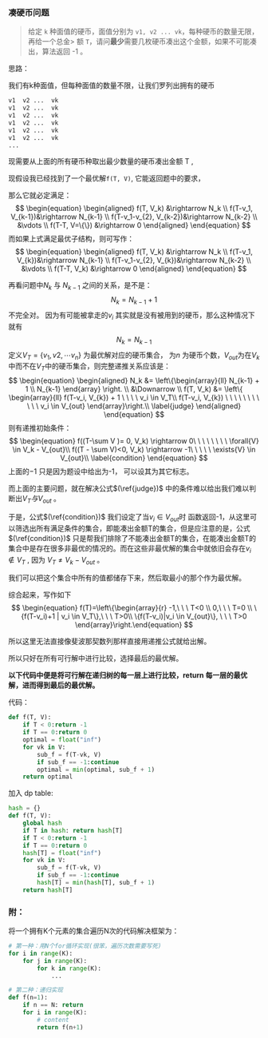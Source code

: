 ### 凑硬币问题

> 给定 `k` 种面值的硬币，面值分别为 `v1, v2 ... vk`，每种硬币的数量无限，再给一个总金> 额 `T`，请问**最少**需要几枚硬币凑出这个金额，如果不可能凑出，算法返回 -1 。

思路：

我们有k种面值，但每种面值的数量不限，让我们罗列出拥有的硬币

```bash
v1  v2 ...  vk
v1  v2 ...  vk
v1  v2 ...  vk
v1  v2 ...  vk
v1  v2 ...  vk
v1  v2 ...  vk
...
```

现需要从上面的所有硬币种取出最少数量的硬币凑出金额 T ,

现假设我已经找到了一个最优解`f(T, V)`, 它能返回题中的要求，

那么它就必定满足： 
$$
\begin{equation}
\begin{aligned}
f(T, V_k) &\rightarrow N_k \\
f(T-v_1, V_{k-1})&\rightarrow N_{k-1} \\
f(T-v_1-v_{2}, V_{k-2})&\rightarrow N_{k-2} \\
&\vdots \\
f(T-T, V=\{\}) &\rightarrow 0 
\end{aligned}
\end{equation}
$$
而如果上式满足最优子结构，则可写作：
$$
\begin{equation}
\begin{aligned}
f(T, V_k) &\rightarrow N_k \\
f(T-v_1, V_{k})&\rightarrow N_{k-1} \\
f(T-v_1-v_{2}, V_{k})&\rightarrow N_{k-2} \\
&\vdots \\
f(T-T, V_k) &\rightarrow 0 
\end{aligned}
\end{equation}
$$


再看问题中$N_k$ 与 $N_{k-1}$ 之间的关系，是不是：
$$
N_k = N_{k-1} + 1
$$
不完全对。 因为有可能被拿走的$v_i$ 其实就是没有被用到的硬币，那么这种情况下就有
$$
N_k = N_{k-1}
$$
定义$V_T=\{v_1, v2, \cdots v_n\}$ 为最优解对应的硬币集合， 为$n$ 为硬币个数，$V_{out}$为在$V_{k}$中而不在$V_{T}$中的硬币集合，则完整递推关系应该是：
$$
\begin{equation}
\begin{aligned}
N_k &=
\left\{\begin{array}{ll}
N_{k-1} + 1  \\
N_{k-1} 
 \end{array} 
 \right.
\\
&\Downarrow \\
f(T, V_k) &= 
\left\{
\begin{array}{ll}
f(T-v_i, V_{k}) + 1 \ \ \ \ v_i \in V_T\\
f(T-v_i, V_{k}) \ \ \ \ \ \ \ \ \ \ \ v_i \in V_{out}
\end{array}\right.\\
\label{judge}
\end{aligned}
\end{equation}
$$
则有递推初始条件：
$$
\begin{equation}
f((T-\sum V )= 0, V_k) \rightarrow 0\ \ \ \ \  \ \ \ \forall{V} \in V_k - V_{out}\\
f((T - \sum V)<0, V_k) \rightarrow -1\ \  \ \ \ \exists{V} \in V_{out}\\
\label{condition}
\end{equation}
$$
上面的$-1$ 只是因为题设中给出为-1， 可以设其为其它标志。

而上面的主要问题，就在解决公式$(\ref{judge})$ 中的条件难以给出我们难以判断出$V_T 与V_{out}$ 。

于是，公式$(\ref{condition})$  我们设定了当$v_i \in V_{out}$时 函数返回-1，从这里可以筛选出所有满足条件的集合，即能凑出金额T的集合，但是应注意的是，公式$(\ref{condition})$  只是帮我们排除了不能凑出金额T的集合，在能凑出金额T的集合中是存在很多非最优的情况的。而在这些非最优解的集合中就依旧会存在$v_i\notin V_T$ , 因为 $V_T \not= V_k-V_{out}$ 。

我们可以把这个集合中所有的值都储存下来，然后取最小的那个作为最优解。

综合起来，写作如下
$$
\begin{equation}
f(T)=\left\{\begin{array}{r}
-1,\ \ \ T<0 \\
0,\ \ \  T=0 \\
\{f(T-v_i)+1 | v_i \in V_T\},\ \ \ T>0\\
\{f(T-v_i)|v_i \in V_{out}\}, \ \ \ T>0
\end{array}\right.\end{equation}
$$

所以这里无法直接像斐波那契数列那样直接用递推公式就给出解。

所以只好在所有可行解中进行比较，选择最后的最优解。

**以下代码中便是将可行解在递归树的每一层上进行比较，return 每一层的最优解，进而得到最后的最优解。**


代码：

```python
def f(T, V):
    if T < 0:return -1
    if T == 0:return 0
    optimal = float("inf")
    for vk in V:
        sub_f = f(T-vk, V)
        if sub_f == -1:continue
        optimal = min(optimal, sub_f + 1)
	return optimal
```

加入 dp table:

```python
hash = {}
def f(T, V):
	global hash
	if T in hash: return hash[T]
    if T < 0:return -1
    if T == 0:return 0
	hash[T] = float("inf")
    for vk in V:
        sub_f = f(T-vk, V)
        if sub_f == -1:continue
        hash[T] = min(hash[T], sub_f + 1)
	return hash[T]
```

### 附：

将一个拥有K个元素的集合遍历N次的代码解决框架为：

```python
# 第一种：用N个for循环实现(很笨，遍历次数需要写死)
for i in range(K):
	for j in range(K):
		for k in range(K):
			...

# 第二种：递归实现
def f(n=1):
	if n == N: return 
	for i in range(K):
		# content
		return f(n+1)
```